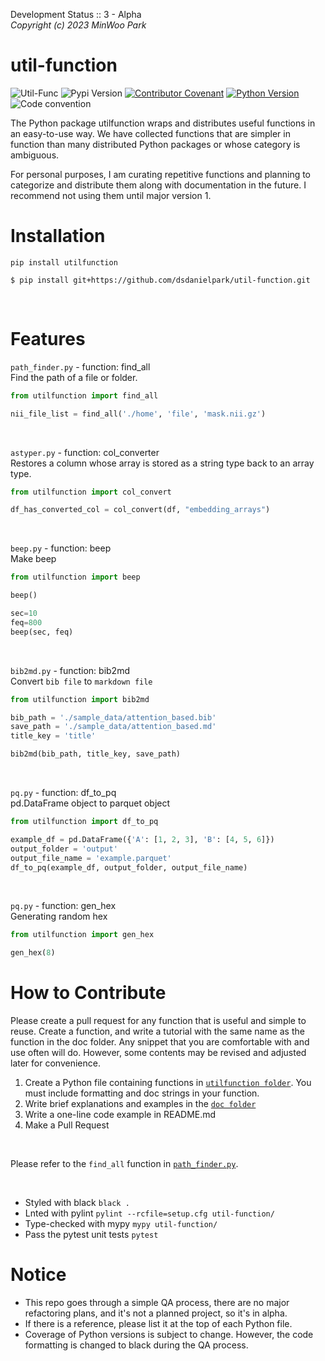 Development Status :: 3 - Alpha <br>
*Copyright (c) 2023 MinWoo Park*
<br>

# util-function
![Util-Func](https://img.shields.io/badge/pypi-utilfunction-orange)
![Pypi Version](https://img.shields.io/pypi/v/utilfunction.svg)
[![Contributor Covenant](https://img.shields.io/badge/contributor%20covenant-v2.0%20adopted-black.svg)](code_of_conduct.md)
[![Python Version](https://img.shields.io/badge/python-3.6%2C3.7%2C3.8-black.svg)](code_of_conduct.md)
![Code convention](https://img.shields.io/badge/code%20convention-pep8-black)

The Python package utilfunction wraps and distributes useful functions in an easy-to-use way. We have collected functions that are simpler in function than many distributed Python packages or whose category is ambiguous.

For personal purposes, I am curating repetitive functions and planning to categorize and distribute them along with documentation in the future. I recommend not using them until major version 1.
<br>

# Installation
```
pip install utilfunction
```
```
$ pip install git+https://github.com/dsdanielpark/util-function.git
```


<br>

# Features
`path_finder.py` - function: find_all <br>
 Find the path of a file or folder. 
```python
from utilfunction import find_all

nii_file_list = find_all('./home', 'file', 'mask.nii.gz')
```
<br>

`astyper.py` - function: col_converter <br>
Restores a column whose array is stored as a string type back to an array type.
```python
from utilfunction import col_convert

df_has_converted_col = col_convert(df, "embedding_arrays")
```

<br>

`beep.py` - function: beep <br>
Make beep
```python
from utilfunction import beep

beep()

sec=10
feq=800
beep(sec, feq)
```

<br>


`bib2md.py` - function: bib2md <br>
Convert `bib file` to `markdown file`  
```python
from utilfunction import bib2md

bib_path = './sample_data/attention_based.bib'
save_path = './sample_data/attention_based.md'
title_key = 'title'

bib2md(bib_path, title_key, save_path)

```

<br>

`pq.py` - function: df_to_pq <br>
pd.DataFrame object to parquet object
```python
from utilfunction import df_to_pq

example_df = pd.DataFrame({'A': [1, 2, 3], 'B': [4, 5, 6]})
output_folder = 'output'
output_file_name = 'example.parquet'
df_to_pq(example_df, output_folder, output_file_name)
```

<br>

`pq.py` - function: gen_hex <br>
Generating random hex

```python
from utilfunction import gen_hex

gen_hex(8)
```


# How to Contribute
Please create a pull request for any function that is useful and simple to reuse. Create a function, and write a tutorial with the same name as the function in the doc folder. Any snippet that you are comfortable with and use often will do. However, some contents may be revised and adjusted later for convenience.

1. Create a Python file containing functions in [`utilfunction folder`](https://github.com/DSDanielPark/utilfunction/tree/main/utifunc). You must include formatting and doc strings in your function.
2. Write brief explanations and examples in the [`doc folder`](https://github.com/DSDanielPark/utilfunction/tree/main/doc)
3. Write a one-line code example in README.md
5. Make a Pull Request
<br>

Please refer to the `find_all` function in [`path_finder.py`](https://github.com/DSDanielPark/utilfunction/blob/main/utifunc/path_finder.py).

<br>

- Styled with black `black .`
- Lnted with pylint `pylint --rcfile=setup.cfg util-function/`
- Type-checked with mypy `mypy util-function/`
- Pass the pytest unit tests `pytest`



# Notice
- This repo goes through a simple QA process, there are no major refactoring plans, and it's not a planned project, so it's in alpha.
- If there is a reference, please list it at the top of each Python file.
- Coverage of Python versions is subject to change. However, the code formatting is changed to black during the QA process.
